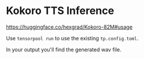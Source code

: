 # Kokoro TTS Inference

https://huggingface.co/hexgrad/Kokoro-82M#usage

Use `tensorpool run` to use the existing `tp.config.toml`.

In your output you'll find the generated wav file.
